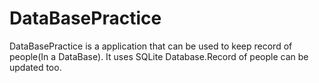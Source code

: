 # DataBasePractice
DataBasePractice is a application that can be used to keep record of people(In a DataBase).
It uses SQLite Database.Record of people can be updated too.
